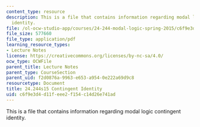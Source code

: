 ```yaml
---
content_type: resource
description: This is a file that contains information regarding modal logic contingent
  identity.
file: /ol-ocw-studio-app/courses/24-244-modal-logic-spring-2015/c6f9e3d4d11feee2f154c14d26e741ad_MIT24_244S15_Contingent.pdf
file_size: 577660
file_type: application/pdf
learning_resource_types:
- Lecture Notes
license: https://creativecommons.org/licenses/by-nc-sa/4.0/
ocw_type: OCWFile
parent_title: Lecture Notes
parent_type: CourseSection
parent_uid: f2d0876a-9963-e653-a954-0e222a69d9c8
resourcetype: Document
title: 24.244s15 Contingent Identity
uid: c6f9e3d4-d11f-eee2-f154-c14d26e741ad
---
```

This is a file that contains information regarding modal logic contingent identity.